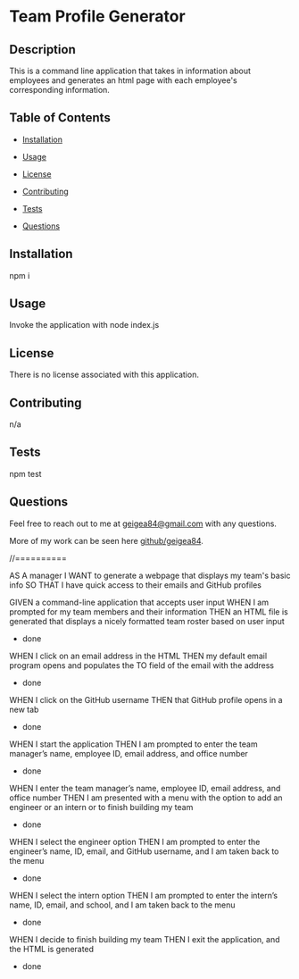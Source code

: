 
  # Team Profile Generator
  
  

  ## Description

  This is a command line application that takes in information about employees and generates an html page with each employee's corresponding information.

  ## Table of Contents

  * [Installation](#installation)
    
  * [Usage](#usage)

  * [License](#license)

  * [Contributing](#contributing)
    
  * [Tests](#tests)

  * [Questions](#questions)
    
  ## Installation

  npm i

  ## Usage

  Invoke the application with node index.js

  ## License

  There is no license associated with this application.

  ## Contributing

  n/a

  ## Tests

  npm test

  ## Questions

  Feel free to reach out to me at geigea84@gmail.com with any questions.

  More of my work can be seen here [github/geigea84](https://github.com/geigea84/).

//==========

AS A manager
I WANT to generate a webpage that displays my team's basic info
SO THAT I have quick access to their emails and GitHub profiles

GIVEN a command-line application that accepts user input
WHEN I am prompted for my team members and their information
THEN an HTML file is generated that displays a nicely formatted team roster based on user input
* done

WHEN I click on an email address in the HTML
THEN my default email program opens and populates the TO field of the email with the address
* done

WHEN I click on the GitHub username
THEN that GitHub profile opens in a new tab
* done

WHEN I start the application
THEN I am prompted to enter the team manager’s name, employee ID, email address, and office number
* done

WHEN I enter the team manager’s name, employee ID, email address, and office number
THEN I am presented with a menu with the option to add an engineer or an intern or to finish building my team
* done

WHEN I select the engineer option
THEN I am prompted to enter the engineer’s name, ID, email, and GitHub username, and I am taken back to the menu
* done

WHEN I select the intern option
THEN I am prompted to enter the intern’s name, ID, email, and school, and I am taken back to the menu
* done

WHEN I decide to finish building my team
THEN I exit the application, and the HTML is generated
* done